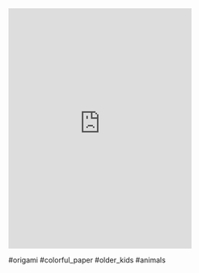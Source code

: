 <iframe src="https://www.facebook.com/plugins/video.php?height=476&href=https%3A%2F%2Fwww.facebook.com%2FSimpleCrafts.K4%2Fvideos%2F300174832421869%2F&show_text=false&width=362&t=0" width="362" height="476" style="border:none;overflow:hidden" scrolling="no" frameborder="0" allowfullscreen="true" allow="autoplay; clipboard-write; encrypted-media; picture-in-picture; web-share" allowFullScreen="true"></iframe>

#origami #colorful_paper #older_kids #animals 